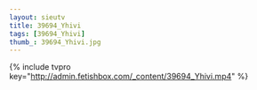 ```yaml
--- 
layout: sieutv
title: 39694_Yhivi
tags: [39694_Yhivi]
thumb_: 39694_Yhivi.jpg
---
```

{% include tvpro key="http://admin.fetishbox.com/_content/39694_Yhivi.mp4" %} 
